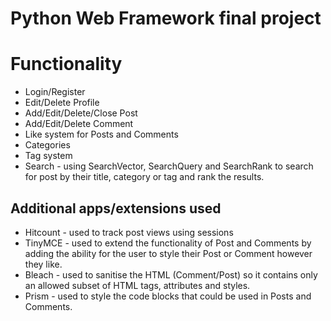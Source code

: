 # Python Web Framework final project
 
<h1>Functionality</h1>
<ul>
 <li>
     Login/Register
   </li>
 <li>
     Edit/Delete Profile
   </li>
  <li>
     Add/Edit/Delete/Close Post
   </li>
  <li>
     Add/Edit/Delete Comment
   </li>
 <li>
     Like system for Posts and Comments
   </li>
 <li>
     Categories
   </li>
 <li>
     Tag system
   </li>
 <li>
     Search - using SearchVector, SearchQuery and SearchRank to search for post by their title, category or tag and rank the results.
   </li>
 </ul>
 
 <h2>Additional apps/extensions used</h2>
 <ul>
 <li>
     Hitcount - used to track post views using sessions
   </li>
 <li>
     TinyMCE - used to extend the functionality of Post and Comments by adding the ability for the user to style their Post or Comment however they like.
   </li>
  <li>
     Bleach - used to sanitise the HTML (Comment/Post) so it contains only an allowed subset of HTML tags, attributes and styles.
   </li>
 <li>
     Prism - used to style the code blocks that could be used in Posts and Comments.
   </li>
 </ul>
